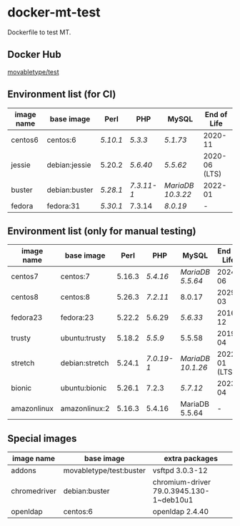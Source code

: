 # docker-mt-test
Dockerfile to test MT.

## Docker Hub

[movabletype/test](https://hub.docker.com/r/movabletype/test)

## Environment list (for CI)

|image name|base image|Perl|PHP|MySQL|End of Life|
|-|-|-|-|-|-|
|centos6|centos:6|*5.10.1*|*5.3.3*|*5.1.73*|2020-11|
|jessie|debian:jessie|5.20.2|*5.6.40*|*5.5.62*|2020-06 (LTS)|
|buster|debian:buster|*5.28.1*|*7.3.11-1*|*MariaDB 10.3.22*|2022-01|
|fedora|fedora:31|*5.30.1*|7.3.14|*8.0.19*|-|

## Environment list (only for manual testing)

|image name|base image|Perl|PHP|MySQL|End of Life|
|-|-|-|-|-|-|
|centos7|centos:7|5.16.3|*5.4.16*|*MariaDB 5.5.64*|2024-06|
|centos8|centos:8|5.26.3|*7.2.11*|8.0.17|2029-03|
|fedora23|fedora:23|5.22.2|5.6.29|*5.6.33*|2016-12|
|trusty|ubuntu:trusty|5.18.2|*5.5.9*|5.5.58|2019-04|
|stretch|debian:stretch|5.24.1|*7.0.19-1*|*MariaDB 10.1.26*|2022-01 (LTS)|
|bionic|ubuntu:bionic|5.26.1|7.2.3|*5.7.12*|2023-04|
|amazonlinux|amazonlinux:2|5.16.3|5.4.16|MariaDB 5.5.64|-|

## Special images

|image name|base image|extra packages|
|-|-|-|
|addons|movabletype/test:buster|vsftpd 3.0.3-12|
|chromedriver|debian:buster|chromium-driver 79.0.3945.130-1~deb10u1|
|openldap|centos:6|openldap 2.4.40|
